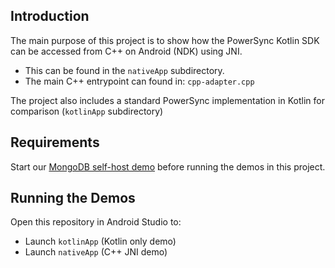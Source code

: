 ## Introduction

The main purpose of this project is to show how the PowerSync Kotlin SDK can be accessed from C++ on Android (NDK) using JNI. 
- This can be found in the `nativeApp` subdirectory.
- The main C++ entrypoint can found in: `cpp-adapter.cpp`

The project also includes a standard PowerSync implementation in Kotlin for comparison (`kotlinApp` subdirectory)

## Requirements
Start our [MongoDB self-host demo](https://github.com/powersync-ja/self-host-demo/) before running the demos in this project.

## Running the Demos
Open this repository in Android Studio to:
  * Launch `kotlinApp` (Kotlin only demo)
  * Launch `nativeApp` (C++ JNI demo)
